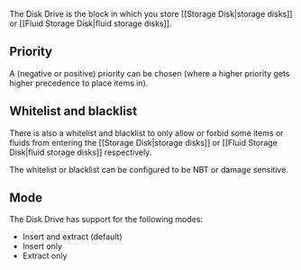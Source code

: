 The Disk Drive is the block in which you store [[Storage Disk|storage disks]] or [[Fluid Storage Disk|fluid storage disks]].

## Priority
A (negative or positive) priority can be chosen (where a higher priority gets higher precedence to place items in).

## Whitelist and blacklist
There is also a whitelist and blacklist to only allow or forbid some items or fluids from entering the [[Storage Disk|storage disks]] or [[Fluid Storage Disk|fluid storage disks]] respectively.

The whitelist or blacklist can be configured to be NBT or damage sensitive.

## Mode
The Disk Drive has support for the following modes:

- Insert and extract (default)
- Insert only
- Extract only